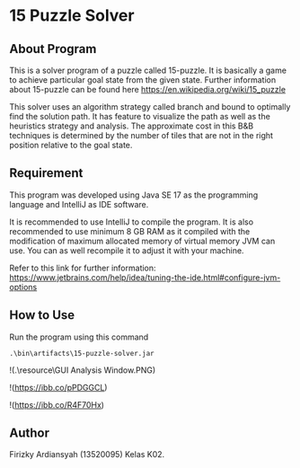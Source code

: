 # 15 Puzzle Solver
## About Program
This is a solver program of a puzzle called 15-puzzle. It is basically a game to achieve particular goal state from the given state. Further information about 15-puzzle can be found here https://en.wikipedia.org/wiki/15_puzzle

This solver uses an algorithm strategy called branch and bound to optimally find the solution path. It has feature to visualize the path as well as the heuristics strategy and analysis. The approximate cost in this B&B techniques is determined by the number of tiles that are not in the right position relative to the goal state.

## Requirement
This program was developed using Java SE 17 as the programming language and IntelliJ as IDE software.

It is recommended to use IntelliJ to compile the program. It is also recommended to use minimum 8 GB RAM as it compiled with the modification of maximum allocated memory of virtual memory JVM can use. You can as well recompile it to adjust it with your machine.

Refer to this link for further information: https://www.jetbrains.com/help/idea/tuning-the-ide.html#configure-jvm-options

## How to Use
Run the program using this command
```
.\bin\artifacts\15-puzzle-solver.jar
```
!(.\resource\GUI Analysis Window.PNG)

!(https://ibb.co/pPDGGCL)

!(https://ibb.co/R4F70Hx)




## Author
Firizky Ardiansyah (13520095) Kelas K02.